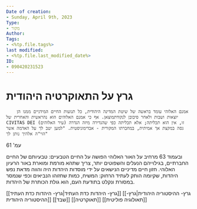 ```yaml
---
Date of creation:
- Sunday, April 9th, 2023
Type:
- מקור
Author:
Tags:
- <%tp.file.tags%>
last modified:
- <%tp.file.last_modified_date%>
ID:
- 090420231523
---
```

# גרץ על התאוקרטיה היהודית

		אמנם האלוהי עומד בראשה של שיטת המדינה היהודית, כל תנועות החיים המידניים ממנו הן יוצאות ושבות ולאחר סיבובן לנקודתמוצאן. אף כי אמנם האלוהים הוא נהראשית והאחרית של CIVITAS DEI (עיר האלוהים) זו, אין הוא תכליתה; אלא תכליתה כפי שהגדירה מיזה הגדרה גסה במקצת אך אמיתית, במחברתו המקורית - אבדימוניסטית. "למען יטב לך על האדמה אשר הוי"ה אלהיך נותן לך"

עמ' 61

ובעמוד 63 מרחיב על האור האלוהי הפושה על החיים הטבעיים:
	טבעיותם של החיים החברתיים, בגילוייהם הנעלים והשפוטים יותר, צריך שתהא מורמת ומוארת באור הרעיון האלוהי. חזון חיים מדיניים הנישאים על ידי מוסדות היהדות היה והווה מדאת נפש היהדות, שקיומה הותק לעתיד הרחוק: המשיח, כמות שחזוהו הנביאים וכפי שנמסר במסורת ונקלט בתודעת העם, הוא גולת הכותרת של היהדות.

[[גרץ- היהדות כדת העתיד|גרץ- היהדות כדת העתיד]]
[[גרץ- ההיסטוריה היהודית|גרץ- ההיסטוריה היהודית]]
[[שבד]]
[[תאוקרטיה]]
[[תאולוגיה פוליטית]]